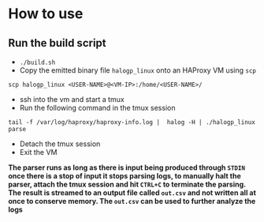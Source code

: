 # How to use

## Run the build script

- `./build.sh`
- Copy the emitted binary file `halogp_linux` onto an HAProxy VM using `scp`

```shell
scp halogp_linux <USER-NAME>@<VM-IP>:/home/<USER-NAME>/
```

- ssh into the vm and start a tmux
- Run the following command in the tmux session

```shell
tail -f /var/log/haproxy/haproxy-info.log |  halog -H | ./halogp_linux parse
```

- Detach the tmux session
- Exit the VM

**The parser runs as long as there is input being produced through `STDIN` once there is a stop
of input it stops parsing logs, to manually halt the parser, attach the tmux session and hit
`CTRL+C` to terminate the parsing. The result is streamed to an output file called `out.csv` and not written
all at once to conserve memory. The `out.csv` can be used to further analyze the logs** 
